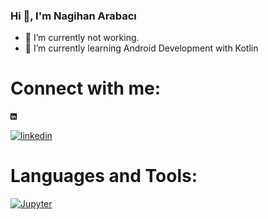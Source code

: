 ### Hi 👋, I'm Nagihan Arabacı

- 🔭 I’m currently not working.
- 🌱 I’m currently learning Android Development with Kotlin


# Connect with me:
[<img src="linkedin.svg" width="10" height="10">](https://www.linkedin.com/in/nagihan-arabaci/)
 
[![linkedin](https://img.shields.io/badge/Linkedin-000000?style=for-the-badge&logo=Linkedin&logoColor=white)](https://www.linkedin.com/in/nagihan-arabaci/)

  
# Languages and Tools:

[![Jupyter](https://img.shields.io/badge/Made%20with-Jupyter-orange?style=for-the-badge&logo=Jupyter)](https://jupyter.org/try)

